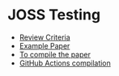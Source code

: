 # JOSS Testing

- [Review Criteria](https://joss.readthedocs.io/en/latest/review_criteria.html)
- [Example Paper](https://joss.readthedocs.io/en/latest/submitting.html#example-paper-and-bibliography)
- [To compile the paper](https://whedon.theoj.org/)
- [GitHub Actions compilation](https://github.com/marketplace/actions/open-journals-pdf-generator)